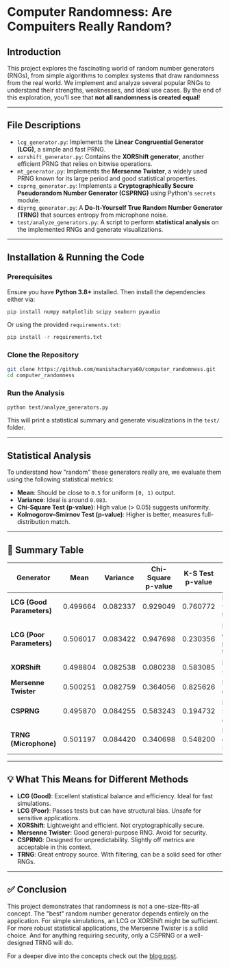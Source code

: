 # Computer Randomness: Are Compuiters Really Random?

## Introduction

This project explores the fascinating world of random number generators (RNGs), from simple algorithms to complex systems that draw randomness from the real world. We implement and analyze several popular RNGs to understand their strengths, weaknesses, and ideal use cases. By the end of this exploration, you'll see that **not all randomness is created equal**!

---

## File Descriptions

-   `lcg_generator.py`: Implements the **Linear Congruential Generator (LCG)**, a simple and fast PRNG.
-   `xorshift_generator.py`: Contains the **XORShift generator**, another efficient PRNG that relies on bitwise operations.
-   `mt_generator.py`: Implements the **Mersenne Twister**, a widely used PRNG known for its large period and good statistical properties.
-   `csprng_generator.py`: Implements a **Cryptographically Secure Pseudorandom Number Generator (CSPRNG)** using Python's `secrets` module.
-   `diyrng_generator.py`: A **Do-It-Yourself True Random Number Generator (TRNG)** that sources entropy from microphone noise.
-   `test/analyze_generators.py`: A script to perform **statistical analysis** on the implemented RNGs and generate visualizations.

---

## Installation & Running the Code

### Prerequisites

Ensure you have **Python 3.8+** installed. Then install the dependencies either via:

```bash
pip install numpy matplotlib scipy seaborn pyaudio
```

Or using the provided `requirements.txt`:

```bash
pip install -r requirements.txt
```

### Clone the Repository

```bash
git clone https://github.com/manishacharya60/computer_randomness.git
cd computer_randomness
```

### Run the Analysis

```bash
python test/analyze_generators.py
```

This will print a statistical summary and generate visualizations in the `test/` folder.

---

## Statistical Analysis

To understand how "random" these generators really are, we evaluate them using the following statistical metrics:

-   **Mean**: Should be close to `0.5` for uniform `[0, 1)` output.
-   **Variance**: Ideal is around `0.083`.
-   **Chi-Square Test (p-value)**: High value (> 0.05) suggests uniformity.
-   **Kolmogorov–Smirnov Test (p-value)**: Higher is better, measures full-distribution match.

---

## 🧠 Summary Table

| **Generator**             | **Mean** | **Variance** | **Chi-Square p-value** | **K-S Test p-value** | **Notes**                       |
| ------------------------- | -------- | ------------ | ---------------------- | -------------------- | ------------------------------- |
| **LCG (Good Parameters)** | 0.499664 | 0.082337     | 0.929049               | 0.760772             | Fast, good for basic tasks      |
| **LCG (Poor Parameters)** | 0.506017 | 0.083422     | 0.947698               | 0.230356             | Bias risk despite passing tests |
| **XORShift**              | 0.498804 | 0.082538     | 0.080238               | 0.583085             | Fast, not secure                |
| **Mersenne Twister**      | 0.500251 | 0.082759     | 0.364056               | 0.825626             | Reliable for general use        |
| **CSPRNG**                | 0.495870 | 0.084255     | 0.583243               | 0.194732             | Best for secure applications    |
| **TRNG (Microphone)**     | 0.501197 | 0.084420     | 0.340698               | 0.548200             | Real-world entropy source       |

---

## 💡 What This Means for Different Methods

-   **LCG (Good)**: Excellent statistical balance and efficiency. Ideal for fast simulations.
-   **LCG (Poor)**: Passes tests but can have structural bias. Unsafe for sensitive applications.
-   **XORShift**: Lightweight and efficient. Not cryptographically secure.
-   **Mersenne Twister**: Good general-purpose RNG. Avoid for security.
-   **CSPRNG**: Designed for unpredictability. Slightly off metrics are acceptable in this context.
-   **TRNG**: Great entropy source. With filtering, can be a solid seed for other RNGs.

---

## ✅ Conclusion

This project demonstrates that randomness is not a one-size-fits-all concept. The "best" random number generator depends entirely on the application. For simple simulations, an LCG or XORShift might be sufficient. For more robust statistical applications, the Mersenne Twister is a solid choice. And for anything requiring security, only a CSPRNG or a well-designed TRNG will do.

For a deeper dive into the concepts check out the [blog post](https://acharyamanish.net/blog/2025/are-computers-random/).
